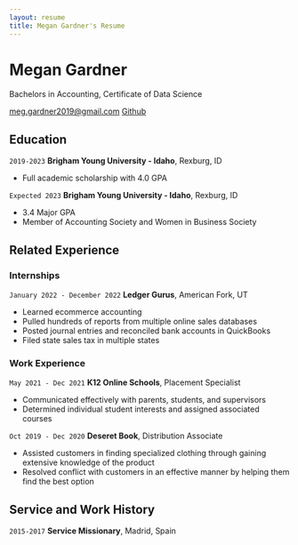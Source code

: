 ```yaml
---
layout: resume
title: Megan Gardner's Resume
---
```

# Megan Gardner
Bachelors in Accounting, Certificate of Data Science

<div id="webaddress">
<a href="meg.gardner2019@gmail.com">meg.gardner2019@gmail.com</a>
<a href="github.io.byuids-resumes/GardnerMeg_Resume">Github</a>

<!-- https://www.monique.tech/the-art-of-markdown -->


## Education

`2019-2023`
__Brigham Young University - Idaho__, Rexburg, ID

- Full academic scholarship with 4.0 GPA

`Expected 2023`
__Brigham Young University - Idaho__, Rexburg, ID

- 3.4 Major GPA
- Member of Accounting Society and Women in Business Society


## Related Experience

### Internships

`January 2022 - December 2022`
__Ledger Gurus__, American Fork, UT

- Learned ecommerce accounting
- Pulled hundreds of reports from multiple online sales databases
- Posted journal entries and reconciled bank accounts in QuickBooks
- Filed state sales tax in multiple states

### Work Experience

`May 2021 - Dec 2021`
__K12 Online Schools__, Placement Specialist

- Communicated effectively with parents, students, and supervisors
- Determined individual student interests and assigned associated courses

`Oct 2019 - Dec 2020`
__Deseret Book__, Distribution Associate

- Assisted customers in finding specialized clothing through gaining extensive knowledge of the product
- Resolved conflict with customers in an effective manner by helping them find the best option


## Service and Work History

`2015-2017`
__Service Missionary__, Madrid, Spain



<!-- ### Footer

Last updated: November 2023 -->


